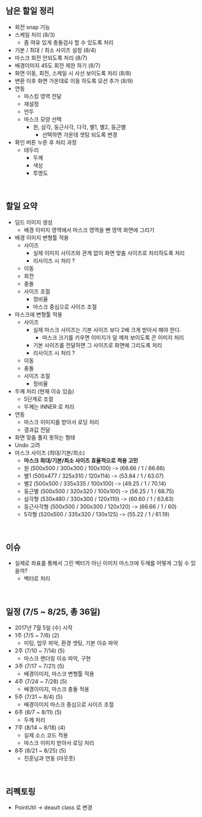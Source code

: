 ## 남은 할일 정리

- 회전 snap 기능
- 스케일 처리 (8/3)
  - 좀 여유 있게 충돌검사 할 수 있도록 처리
- 기본 / 최대 / 최소 사이즈 설정 (8/4)
- 마스크 회전 안되도록 처리 (8/7)
- 배경이미지 45도 회전 제한 하기 (8/7)
- 화면 이동, 회전, 스케일 시 사선 보이도록 처리 (8/8)
- 변환 이후 화면 가운데로 이동 하도록 모션 추가 (8/9)
- 연동
  - 마스킹 영역 전달
  - 재설정
  - 언두
  - 마스크 모양 선택
    - 원, 삼각, 둥근사각, 다각, 별1, 별2, 둥근별
      - 선택하면 가운데 셋팅 되도록 변경 
- 확인 버튼 누른 후 처리 과정
  - 테두리
    - 두께
    - 색상
    - 투명도

<br>

## 할일 요약

- 딤드 이미지 생성
  - 배경 이미지 영역에서 마스크 영역을 뺀 영역 화면에 그리기
- 배경 이미지 변형툴 적용
  - 사이즈
    - 실제 이미지 사이즈와 관계 없이 화면 맞춤 사이즈로 처리하도록 처리
    - 리사이즈 시 처리 ?
  - 이동
  - 회전
  - 충돌
  - 사이즈 조절
    - 정비율
    - 마스크 중심으로 사이즈 조절
- 마스크에 변형툴 적용
  - 사이즈
    - 실제 마스크 사이즈는 기본 사이즈 보다 2배 크게 받아서 해야 한다.
      - 마스크 크기를 키우면 이미지가 덜 깨져 보이도록 큰 이미지 처리
    - 기본 사이즈를 전달하면 그 사이즈로 화면에 그리도록 처리
    - 리사이즈 시 처리 ?
  - 이동
  - 충돌
  - 사이즈 조절
    - 정비율
- 두께 처리 (현재 이슈 있슴)
  - 5단계로 조절
  - 두께는 INNER 로 처리
- 연동
  - 마스크 이미지를 받아서 로딩 처리
  - 결과값 전달
- 화면 맞춤 풀지 못하는 형태
- Undo 고려
- 마스크 사이즈 (최대/기본/최소)
  - **마스크 최대/기본/최소 사이즈 효율적으로 적용 고민**
  - 원 (500x500 / 300x300 / 100x100) -> (66.66 / 1 / 66.66)
  - 별1 (500x477 / 325x310 / 120x114) -> (53.84 / 1 / 63.07)
  - 별2 (500x500 / 335x335 / 100x100) -> (49.25 / 1 / 70.14)
  - 둥근별 (500x500 / 320x320 / 100x100) -> (56.25 / 1 / 68.75)
  - 삼각형 (530x480 / 330x300 / 120x110) -> (60.60 / 1 / 63.63)
  - 둥근사각형 (500x500 / 300x300 / 120x120) -> (66.66 / 1 / 60)
  - 5각형 (520x500 / 335x320 / 130x125) -> (55.22 / 1 / 61.19)


<br>


## 이슈

- 실제로 좌표를 통해서 그린 벡터가 아닌 이미지 마스크에 두께를 어떻게 그릴 수 있을까?
  - 벡터로 처리


<br>


## 일정 (7/5 ~ 8/25, 총 36일)

- 2017년 7월 5일 (수) 시작
- 1주 (7/5 ~ 7/6) (2)
  - 미팅, 업무 파악, 환경 셋팅, 기본 이슈 파악
- 2주 (7/10 ~ 7/14) (5)
  - 마스크 랜더링 이슈 파악, 구현
- 3주 (7/17 ~ 7/21) (5)
  - 배경이미지, 마스크 변형툴 적용
- 4주 (7/24 ~ 7/28) (5)
  - 배경이미지, 마스크 충돌 적용
- 5주 (7/31 ~ 8/4) (5)
  - 배경이미지 마스크 중심으로 사이즈 조절
- 6주 (8/7 ~ 8/11) (5)
  - 두께 처리
- 7주 (8/14 ~ 8/18) (4)
  - 실제 소스 코드 적용
  - 마스크 이미지 받아서 로딩 처리
- 8주 (8/21 ~ 8/25) (5)
  - 진훈님과 연동 (아웃풋)

<br>

## 리펙토링

- PointUtil -> deault class 로 변경